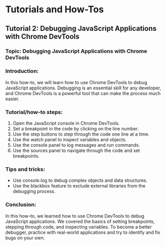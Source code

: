 # Tutorials and How-Tos

## Tutorial 2: Debugging JavaScript Applications with Chrome DevTools

### Topic: Debugging JavaScript Applications with Chrome DevTools

### Introduction:

In this how-to, we will learn how to use Chrome DevTools to debug JavaScript applications. Debugging is an essential skill for any developer, and Chrome DevTools is a powerful tool that can make the process much easier.

### Tutorial/how-to steps:

1. Open the JavaScript console in Chrome DevTools.
1. Set a breakpoint in the code by clicking on the line number.
1. Use the step buttons to step through the code one line at a time.
1. Use the watch panel to inspect variables and objects.
1. Use the console panel to log messages and run commands.
1. Use the sources panel to navigate through the code and set breakpoints.

### Tips and tricks:

- Use console.log to debug complex objects and data structures.
- Use the blackbox feature to exclude external libraries from the debugging process.

### Conclusion:

In this how-to, we learned how to use Chrome DevTools to debug JavaScript applications. We covered the basics of setting breakpoints, stepping through code, and inspecting variables. To become a better debugger, practice with real-world applications and try to identify and fix bugs on your own.
